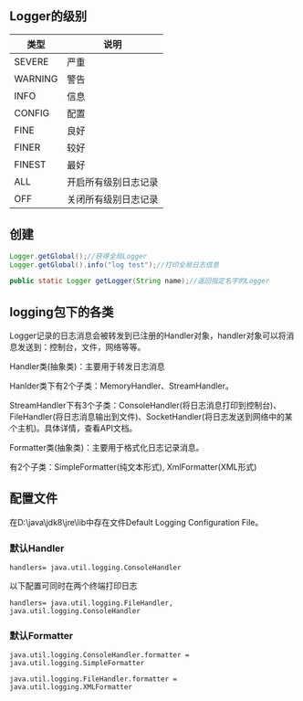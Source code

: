 

## Logger的级别



| 类型    | 说明                 |
| ------- | -------------------- |
| SEVERE  | 严重                 |
| WARNING | 警告                 |
| INFO    | 信息                 |
| CONFIG  | 配置                 |
| FINE    | 良好                 |
| FINER   | 较好                 |
| FINEST  | 最好                 |
| ALL     | 开启所有级别日志记录 |
| OFF     | 关闭所有级别日志记录 |





## 创建

```java
Logger.getGlobal();//获得全局Logger
Logger.getGlobal().info("log test");//打印全局日志信息

public static Logger getLogger(String name);//返回指定名字的Logger
```



## logging包下的各类

Logger记录的日志消息会被转发到已注册的Handler对象，handler对象可以将消息发送到：控制台，文件，网络等等。

Handler类(抽象类)：主要用于转发日志消息

Hanlder类下有2个子类：MemoryHandler、StreamHandler。

StreamHandler下有3个子类：ConsoleHandler(将日志消息打印到控制台)、FileHandler(将日志消息输出到文件)、SocketHandler(将日志发送到网络中的某个主机)。具体详情，查看API文档。

Formatter类(抽象类)：主要用于格式化日志记录消息。

有2个子类：SimpleFormatter(纯文本形式), XmlFormatter(XML形式)



## 配置文件

在D:\java\jdk8\jre\lib中存在文件Default Logging Configuration File。

### 默认Handler

`handlers= java.util.logging.ConsoleHandler`

以下配置可同时在两个终端打印日志

`handlers= java.util.logging.FileHandler, java.util.logging.ConsoleHandler`



### 默认Formatter

`java.util.logging.ConsoleHandler.formatter = java.util.logging.SimpleFormatter`

`java.util.logging.FileHandler.formatter = java.util.logging.XMLFormatter`